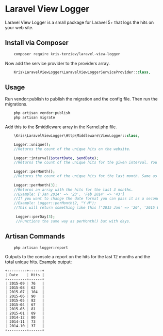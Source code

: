 # Laravel View Logger

Laravel View Logger is a small package for Laravel 5+ that logs the hits on your web site.

## Install via Composer

```bash
    composer require kris-terziev/laravel-view-logger
```

Now add the service provider to the providers array.

```php
    Kris\LaravelViewLogger\LaravelViewLoggerServiceProvider::class,
```

## Usage

Run vendor:publish to publish the migration and the config file. Then run the migrations.
``` php
    php artisan vendor:publish
    php artisan migrate
```

Add this to the $middleware array in the Karnel.php file.

```php
    \Kris\LaravelViewLogger\Http\Middleware\ViewLogger::class,
```

```php
    Logger::unique();                          
    //Returns the count of the unique hits on the website.
    
    Logger::interval($startDate, $endDate);    
    //Returns the count of the unique hits for the given interval. You can use Carbon.
    
    Logger::perMonth();                        
    //Returns the count of the unique hits fot the last month. Same as Logger::lastMonth()
    
    Logger::perMonth(3);                       
    //Returns an array with the hits for the last 3 months.
    //Example: ['Jan 2014' => '23', 'Feb 2014' => '43']
    //If you want to change the date format you can pass it as a second parameter
    //Example: Logger::perMonth(2, "Y M");
    //This will return something like this ['2015 Jan' => '20', '2015 Feb' => '31']
     
     Logger::perDay(3);
     //Functions the same way as perMonth() but with days.
```

## Artisan Commands

```sh
    php artisan logger:report
```

Outputs to the console a report on the hits for the last 12 months and the total unique hits.
Example output:

```
+---------+------+
| Date    | Hits |
+---------+------+
| 2015-09 | 76   |
| 2015-08 | 62   |
| 2015-07 | 104  |
| 2015-06 | 90   |
| 2015-05 | 82   |
| 2015-04 | 67   |
| 2015-03 | 81   |
| 2015-01 | 89   |
| 2014-12 | 80   |
| 2014-11 | 73   |
| 2014-10 | 37   |
+---------+------+
```


